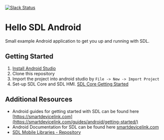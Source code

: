 [![Slack Status](http://sdlslack.herokuapp.com/badge.svg)](http://slack.smartdevicelink.com)

# Hello SDL Android

Small example Android application to get you up and running with SDL.

## Getting Started

1. [Install Android Studio](https://developer.android.com/studio/install.html)
2. Clone this repository
3. Import the project into android studio by `File -> New -> Import Project`
4. Set-up SDL Core and SDL HMI. [SDL Core Getting Started](https://github.com/smartdevicelink/sdl_core)

## Additional Resources

* Android guides for getting started with SDL can be found here [https://smartdevicelink.com](https://smartdevicelink.com/guides/android/getting-started/)
* Android Documentation for SDL can be found here [smartdevicelink.com](https://smartdevicelink.com/docs/android/master/)
* [SDL Mobile Libraries - Repository](https://github.com/smartdevicelink/sdl_android)
